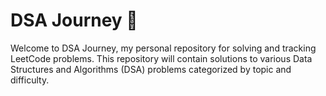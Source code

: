 # DSA Journey 🚀

Welcome to DSA Journey, my personal repository for solving and tracking LeetCode problems. This repository will contain solutions to various Data Structures and Algorithms (DSA) problems categorized by topic and difficulty.
